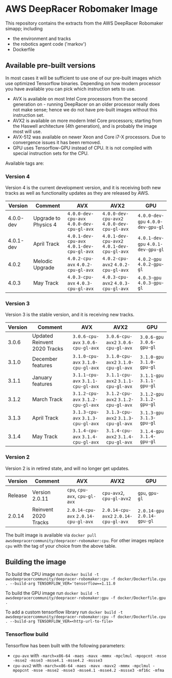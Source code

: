 # AWS DeepRacer Robomaker Image
This repository contains the extracts from the AWS DeepRacer Robomaker simapp; including
* the environment and tracks
* the robotics agent code ('markov')
* Dockerfile

## Available pre-built versions

In most cases it will be sufficient to use one of our pre-built images which use optimized Tensorflow binaries. Depending on how modern processor you have available you can pick which instruction sets to use.
* AVX is available on most Intel Core processors from the second generation on - running DeepRacer on an older processor really does not make sense; hence we do not have pre-built images without this instruction set.
* AVX2 is available on more modern Intel Core processors; starting from the Haswell architecture (4th generation), and is probably the image most will use.
* AVX-512 was available on newer Xeon and Core i7-X processors. Due to convergence issues it has been removed.
* GPU uses Tensorflow-GPU instead of CPU. It is not compiled with special instruction sets for the CPU.

Available tags are:

### Version 4

Version 4 is the current development version, and it is receiving both new tracks as well as functionality updates as they are released by AWS.

| Version  | Comment         | AVX      | AVX2     | GPU      |
| -------- | -------------- | -------- | -------- | -------- | 
| 4.0.0-dev   | Upgrade to Physics 4  |  `4.0.0-dev-cpu-avx` `4.0.0-dev-cpu-gl-avx`  | `4.0.0-dev-cpu-avx2` `4.0.0-dev-cpu-gl-avx` | `4.0.0-dev-gpu` `4.0.0-dev-gpu-gl` |
| 4.0.1-dev   | April Track  |  `4.0.1-dev-cpu-avx` `4.0.1-dev-cpu-gl-avx`  | `4.0.1-dev-cpu-avx2` `4.0.1-dev-cpu-gl-avx` | `4.0.1-dev-gpu` `4.0.1-dev-gpu-gl` |
| 4.0.2       | Melodic Upgrade  |  `4.0.2-cpu-avx` `4.0.2-cpu-gl-avx`  | `4.0.2-cpu-avx2` `4.0.2-cpu-gl-avx` | `4.0.2-gpu` `4.0.2-gpu-gl` |
| 4.0.3       | May Track  |  `4.0.3-cpu-avx` `4.0.3-cpu-gl-avx`  | `4.0.3-cpu-avx2` `4.0.3-cpu-gl-avx` | `4.0.3-gpu` `4.0.3-gpu-gl` |

### Version 3

Version 3 is the stable version, and it is receiving new tracks.

| Version  | Comment         | AVX      | AVX2     | GPU      |
| -------- | -------------- | -------- | -------- | -------- | 
| 3.0.6   | Updated Reinvent 2020 Tracks  |  `3.0.6-cpu-avx` `3.0.6-cpu-gl-avx`  | `3.0.6-cpu-avx2` `3.0.6-cpu-gl-avx` | `3.0.6-gpu` `3.0.6-gpu-gl` |
| 3.1.0   | December features  |  `3.1.0-cpu-avx` `3.1.0-cpu-gl-avx`  | `3.1.0-cpu-avx2` `3.1.0-cpu-gl-avx` | `3.1.0-gpu` `3.1.0-gpu-gl` |
| 3.1.1   | January features  |  `3.1.1-cpu-avx` `3.1.1-cpu-gl-avx`  | `3.1.1-cpu-avx2` `3.1.1-cpu-gl-avx` | `3.1.1-gpu` `3.1.1-gpu-gl` |
| 3.1.2   | March Track  |  `3.1.2-cpu-avx` `3.1.2-cpu-gl-avx`  | `3.1.2-cpu-avx2` `3.1.2-cpu-gl-avx` | `3.1.2-gpu` `3.1.2-gpu-gl` |
| 3.1.3   | April Track  |  `3.1.3-cpu-avx` `3.1.3-cpu-gl-avx`  | `3.1.3-cpu-avx2` `3.1.3-cpu-gl-avx` | `3.1.3-gpu` `3.1.3-gpu-gl` |
| 3.1.4   | May Track  |  `3.1.4-cpu-avx` `3.1.4-cpu-gl-avx`  | `3.1.4-cpu-avx2` `3.1.4-cpu-gl-avx` | `3.1.4-gpu` `3.1.4-gpu-gl` |

### Version 2

Version 2 is in retired state, and will no longer get updates.

| Version  | Comment         | AVX      | AVX2     | GPU      |
| -------- | -------------- | -------- | -------- | -------- | 
| Release  | Version 2.0.11  | `cpu`, `cpu-avx`, `cpu-gl-avx` | `cpu-avx2`, `cpu-gl-avx2`  | `gpu`, `gpu-gl` | 
| 2.0.14   | Reinvent 2020 Tracks   |  `2.0.14-cpu-avx` `2.0.14-cpu-gl-avx`  | `2.0.14-cpu-avx2` `2.0.14-cpu-gl-avx` | `2.0.14-gpu` `2.0.14-gpu-gl` |

The built image is available via `docker pull awsdeepracercommunity/deepracer-robomaker:cpu`. For other images replace `cpu` with the tag of your choice from the above table.

## Building the image

To build the CPU image run `docker build -t awsdeepracercommunity/deepracer-robomaker:cpu -f docker/Dockerfile.cpu . --build-arg TENSORFLOW_VER='tensorflow==1.11.0`

To build the GPU image run `docker build -t awsdeepracercommunity/deepracer-robomaker:gpu -f docker/Dockerfile.gpu . `

To add a custom tensorflow library run `docker build -t awsdeepracercommunity/deepracer-robomaker:cpu -f docker/Dockerfile.cpu . --build-arg TENSORFLOW_VER=<http-url-to-file>`

### Tensorflow build

Tensorflow has been built with the following parameters:
* `cpu-avx` with `-march=x86-64 -maes -mavx -mmmx -mpclmul -mpopcnt -msse -msse2 -msse3 -msse4.1 -msse4.2 -mssse3`
* `cpu-avx2` with `-march=x86-64 -maes -mavx -mavx2 -mmmx -mpclmul -mpopcnt -msse -msse2 -msse3 -msse4.1 -msse4.2 -mssse3 -mf16c -mfma`
